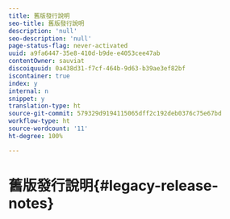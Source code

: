 ```yaml
---
title: 舊版發行說明
seo-title: 舊版發行說明
description: 'null'
seo-description: 'null'
page-status-flag: never-activated
uuid: a9fa6447-35e8-410d-b9de-e4053cee47ab
contentOwner: sauviat
discoiquuid: 0a438d31-f7cf-464b-9d63-b39ae3ef82bf
iscontainer: true
index: y
internal: n
snippet: y
translation-type: ht
source-git-commit: 579329d9194115065dff2c192deb0376c75e67bd
workflow-type: ht
source-wordcount: '11'
ht-degree: 100%

---
```



# 舊版發行說明{#legacy-release-notes}

